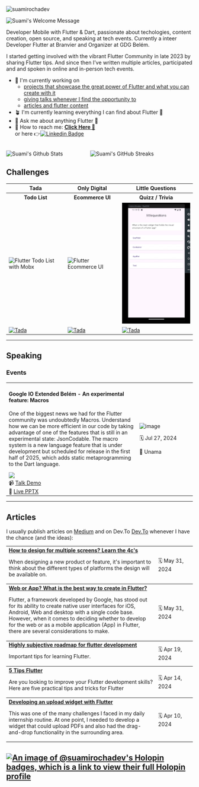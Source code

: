 <p align="center">
  
<p align="left"> <img src="https://komarev.com/ghpvc/?username=suamirochadev&label=Profile%20views&color=000000&style=plastic" alt="suamirochadev" /> </p>
<img alt="Suami's Welcome Message"
src="https://readme-typing-svg.herokuapp.com?font=Comic+Sans&pause=1000&color=3ECCF8&center=true&random=false&width=435&lines=%F0%9F%91%8B+Hi+ppl!+I'm+Suami;%F0%9F%91%8B+Oi+pessoal!+Sou+a+Suami">
<br/>

Developer Mobile with Flutter & Dart, passionate about techologies, content creation, open source, and speaking at tech events.
Currently a inteer Developer Flutter at Branvier and Organizer at GDG Belém.

I started getting involved with the vibrant Flutter Community in late 2023 by sharing Flutter tips. And since then I’ve written multiple articles, participated and  and spoken in online and in-person tech events.


* 📲 I'm currently working on
  - [projects that showcase the great power of Flutter and what you can create with it](#projects)
  - [giving talks whenever I find the opportunity to](#speaking)
  - [articles and flutter content](#articles)
* 🪴 I'm currently learning everything I can find about Flutter 🩵
* 💭 Ask me about anything Flutter 🩵
* 📧 How to reach me:
  <b>[Click Here 🩵](https://bento.me/suamirochadev)</b>
  <br/>
  or here 👉<a href="https://www.linkedin.com/in/suamirochadev/"><img alt="Linkedin Badge" src="https://img.shields.io/badge/-Suami%20Rocha-000000?style=flat-square&logo=Linkedin&logoColor=white&link=https://www.linkedin.com/in/suamirochadev/"/></a>
</p>

<br />
<div style="display: flex; align-items: center;">
<img width="45%" src="https://github-readme-stats.vercel.app/api?username=suamirochadev&show_icons=true&count_private=true&hide_title=false&theme=ocean-gradient" alt="Suami's Github Stats" />

<img width="48%" src="https://github-readme-streak-stats.herokuapp.com?user=suamirochadev&theme=ocean-gradient&date_format=M%20j%5B%2C%20Y%5D" alt="Suami's GitHub Streaks" />
</div>

## Challenges


<table>
  
  <tbody width="100%">
    <tr>
          <th>Tada</th>
          <th>Only Digital</th>
          <th>Little Questions</th>
    </tr>
    <tr>
          <th>Todo List</th>
          <th>Ecommerce UI</th>
          <th>Quizz / Trivia</th>
    </tr>
    <tr>
          <td>
            <img src="https://media.giphy.com/media/v1.Y2lkPTc5MGI3NjExb295YzBwNGJkczVjcTdwOG5ldzNrZjhpb2NreHBkNXB1cWY5Y2N5OCZlcD12MV9pbnRlcm5hbF9naWZfYnlfaWQmY3Q9Zw/D4OjvrO8eMjwo6HEMB/giphy.gif" alt="Flutter Todo List with Mobx">    </img>
          </td>
          <td>
            <img src="https://github.com/suamirochadev/onlydigital/blob/main/assets/images/onlydigital.gif" alt="Flutter Ecommerce UI">    </img>
          </td>
          <td>
            <img src="https://github.com/suamirochadev/little-questions/blob/main/assets/images/littlequestions.gif" alt="Flutter Quizz">    </img>
          </td>
    </tr>
    <tr>
          <td>
            <a href="https://github.com/suamirochadev/tada">
              <img src="https://github-readme-stats.vercel.app/api/pin/?username=suamirochadev&repo=tada&theme=oceangradient" alt="Tada"></img>
            </a>
          </td>
      <td>
            <a href="https://github.com/suamirochadev/onlydigital">
              <img src="https://github-readme-stats.vercel.app/api/pin/?username=suamirochadev&repo=onlydigital&theme=oceangradient" alt="Tada"></img>
            </a>
          </td>
      <td>
            <a href="https://github.com/suamirochadev/little-questions">
              <img src="https://github-readme-stats.vercel.app/api/pin/?username=suamirochadev&repo=little-questions&theme=oceangradient" alt="Tada"></img>
            </a>
          </td>
    </tr>
  </tbody>
  
</table>



---

## Speaking

### Events

  <table>
            <tbody>
                    <tr>
                        <td width="70%">
                                        <h4> Google IO Extended Belém - An experimental feature: Macros</h4>
                                            <p>
                            One of the biggest news we had for the Flutter community was undoubtedly Macros. Understand how we can be more efficient in our code by taking advantage of one of the features that is still in an experimental state: JsonCodable. The macro system is a new language feature that is under development but scheduled for release in the first half of 2025, which adds static metaprogramming to the Dart language.    
                                           </p>
                                          <a href="https://github.com/suamirochadev/jsoncodable">
                                          <img src="https://github-readme-stats.vercel.app/api/pin/?username=suamirochadev&repo=jsoncodable&theme=icegradient"></img>
                                          </a>
                                          <br>
                                          📹 <a href="https://www.youtube.com/live/e-4Nh2Kbxlw?si=EmeWX_rckkNgr6IZ">Talk Demo</a>
                                          </br>
                                          🔗 <a href="https://docs.google.com/presentation/d/1kb8iEy9wfV5ZwQBD3EuQRAkKLsZNEracxwlo7_tXJn8/edit?usp=sharing">Live PPTX</a>
                          </td>                    
                        <td width="30%">
                                <img alt="image" src="https://media.licdn.com/dms/image/v2/D4D22AQHFateLzspnLA/feedshare-shrink_1280/feedshare-shrink_1280/0/1720365280425?e=1729123200&v=beta&t=KEzvqMcRpnSHRSqFmg8V6NUg56TiHmo0gVHeTuuBbV8">
                              <p>🗓️ Jul 27, 2024</p>
                            📍 Unama
                        </td>
                    </tr>
            </tbody>
  </table>

    
---
## Articles

 I usually publish articles on [Medium](https://medium.com/@suamirochadev) and on Dev.To [Dev.To](https://dev.to/suamirochadev) whenever I have the chance (and the ideas):

<table>


  <tbody>
    <tr>
      <td width="80%">
        <strong>
          <a href="https://dev.to/devsnorte/como-projetar-para-varias-telas-aprenda-os-4cs-551">How to design for multiple screens? Learn the 4c's</a></strong>
          <p>
            When designing a new product or feature, it's important to think about the different types of platforms the design will be available on.
          </p>
      </td>
      <td width="20%">🗓️ May 31, 2024</td>
    </tr>
  </tbody>
  
  <tbody>
    <tr>
      <td width="80%">
        <strong>
          <a href="https://dev.to/suamirochadev/web-ou-app-qual-o-melhor-para-criar-em-flutter-4oio">Web or App? What is the best way to create in Flutter?</a></strong>
          <p>
            Flutter, a framework developed by Google, has stood out for its ability to create native user interfaces for iOS, Android, Web and desktop with a single code base. However, when it comes to deciding whether to develop for the web or as a mobile application (App) in Flutter, there are several considerations to make.
          </p>
      </td>
      <td width="20%">🗓️ May 31, 2024</td>
    </tr>
  </tbody>
  
  <tbody>
    <tr>
      <td width="80%">
        <strong>
          <a href="https://medium.com/brasilflutter/roteiro-altamente-subjetivo-para-desenvolvimento-com-flutter-add7cf9f310d">Highly subjective roadmap for flutter development</a></strong>
          <p>
            Important tips for learning Flutter.
          </p>
      </td>
      <td width="20%">🗓️ Apr 19, 2024</td>
    </tr>
  </tbody>

<tbody>
    <tr>
      <td width="80%">
        <strong>
          <a href="https://dev.to/suamirochadev/5-dicas-de-flutter-36ee">5 Tips Flutter</a></strong>
          <p>
            Are you looking to improve your Flutter development skills?
              Here are five practical tips and tricks for Flutter
          </p>
      </td>
      <td width="20%">🗓️ Apr 14, 2024</td>
    </tr>
  </tbody>
  
  <tbody>
    <tr>
      <td width="80%">
        <strong>
          <a href="https://medium.com/@suamirochadev/desenvolvendo-um-widget-de-upload-com-flutter-8de446b1d024">Developing an upload widget with Flutter</a></strong>
          <p>
            This was one of the many challenges I faced in my daily internship routine. At one point, I needed to develop a widget that could upload PDFs and also had the drag-and-drop functionality in the surrounding area.
          </p>
      </td>
      <td width="20%">🗓️ Apr 10, 2024</td>
    </tr>
  </tbody>
</table>


[![An image of @suamirochadev's Holopin badges, which is a link to view their full Holopin profile](https://holopin.me/suamirochadev)](https://holopin.io/@suamirochadev)
--
